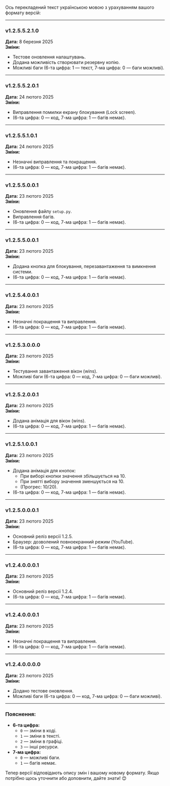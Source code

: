 Ось перекладений текст українською мовою з урахуванням вашого формату версій:

---

### **v1.2.5.5.2.1.0**  
**Дата:** 8 березня 2025  
**Зміни:**  
- Тестове оновлення налаштувань.  
- Додана можливість створювати резервну копію.  
- Можливі баги (6-та цифра: 1 — текст, 7-ма цифра: 0 — баги можливі).  

---

### **v1.2.5.5.2.0.1**  
**Дата:** 24 лютого 2025  
**Зміни:**  
- Виправлення помилки екрану блокування (Lock screen).  
- (6-та цифра: 0 — код, 7-ма цифра: 1 — багів немає).  

---

### **v1.2.5.5.1.0.1**  
**Дата:** 24 лютого 2025  
**Зміни:**  
- Незначні виправлення та покращення.  
- (6-та цифра: 0 — код, 7-ма цифра: 1 — багів немає).  

---

### **v1.2.5.5.0.0.1**  
**Дата:** 23 лютого 2025  
**Зміни:**  
- Оновлення файлу `setup.py`.  
- Виправлення багів.  
- (6-та цифра: 0 — код, 7-ма цифра: 1 — багів немає).  

---

### **v1.2.5.5.0.0.1**  
**Дата:** 23 лютого 2025  
**Зміни:**  
- Додана кнопка для блокування, перезавантаження та вимкнення системи.  
- (6-та цифра: 0 — код, 7-ма цифра: 1 — багів немає).  

---

### **v1.2.5.4.0.0.1**  
**Дата:** 23 лютого 2025  
**Зміни:**  
- Незначні покращення та виправлення.  
- (6-та цифра: 0 — код, 7-ма цифра: 1 — багів немає).  

---

### **v1.2.5.3.0.0.0**  
**Дата:** 23 лютого 2025  
**Зміни:**  
- Тестування завантаження вікон (wins).  
- Можливі баги (6-та цифра: 0 — код, 7-ма цифра: 0 — баги можливі).  

---

### **v1.2.5.2.0.0.1**  
**Дата:** 23 лютого 2025  
**Зміни:**  
- Додана анімація для вікон (wins).  
- (6-та цифра: 0 — код, 7-ма цифра: 1 — багів немає).  

---

### **v1.2.5.1.0.0.1**  
**Дата:** 23 лютого 2025  
**Зміни:**  
- Додана анімація для кнопок:  
  - При виборі кнопки значення збільшується на 10.  
  - При знятті вибору значення зменшується на 10.  
  - (Прогрес: 10/20).  
- (6-та цифра: 0 — код, 7-ма цифра: 1 — багів немає).  

---

### **v1.2.5.0.0.0.1**  
**Дата:** 23 лютого 2025  
**Зміни:**  
- Основний реліз версії 1.2.5.  
- Браузер: дозволений повноекранний режим (YouTube).  
- (6-та цифра: 0 — код, 7-ма цифра: 1 — багів немає).  

---

### **v1.2.4.0.0.0.1**  
**Дата:** 23 лютого 2025  
**Зміни:**  
- Основний реліз версії 1.2.4.  
- (6-та цифра: 0 — код, 7-ма цифра: 1 — багів немає).  

---

### **v1.2.4.0.0.0.1**  
**Дата:** 23 лютого 2025  
**Зміни:**  
- Незначні покращення та виправлення.  
- (6-та цифра: 0 — код, 7-ма цифра: 1 — багів немає).  

---

### **v1.2.4.0.0.0.0**  
**Дата:** 23 лютого 2025  
**Зміни:**  
- Додано тестове оновлення.  
- Можливі баги (6-та цифра: 0 — код, 7-ма цифра: 0 — баги можливі).  

---

### Пояснення:
- **6-та цифра:**  
  - `0` — зміни в коді.  
  - `1` — зміни в тексті.  
  - `2` — зміни в графіці.  
  - `3` — інші ресурси.  
- **7-ма цифра:**  
  - `0` — можливі баги.  
  - `1` — багів немає.  

Тепер версії відповідають опису змін і вашому новому формату. Якщо потрібно щось уточнити або доповнити, дайте знати! 😊
